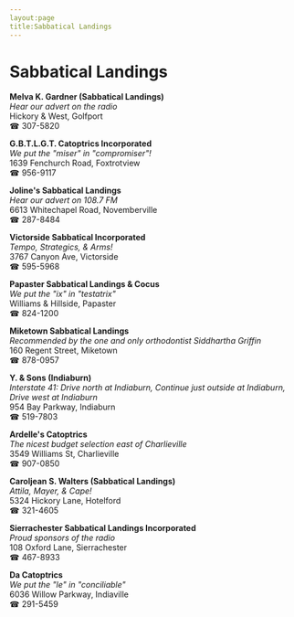 ```yaml
---
layout:page
title:Sabbatical Landings
---
```

# Sabbatical Landings

**Melva K. Gardner (Sabbatical Landings)**  
_Hear our advert on the radio_  
Hickory & West, Golfport  
☎ 307-5820



**G.B.T.L.G.T. Catoptrics Incorporated**  
_We put the "miser" in "compromiser"!_  
1639 Fenchurch Road, Foxtrotview  
☎ 956-9117



**Joline's Sabbatical Landings**  
_Hear our advert on 108.7 FM_  
6613 Whitechapel Road, Novemberville  
☎ 287-8484



**Victorside Sabbatical Incorporated**  
_Tempo, Strategics, & Arms!_  
3767 Canyon Ave, Victorside  
☎ 595-5968



**Papaster Sabbatical Landings & Cocus**  
_We put the "ix" in "testatrix"_  
Williams & Hillside, Papaster  
☎ 824-1200



**Miketown Sabbatical Landings**  
_Recommended by the one and only orthodontist Siddhartha Griffin_  
160 Regent Street, Miketown  
☎ 878-0957



**Y. & Sons (Indiaburn)**  
_Interstate 41: Drive north at Indiaburn, Continue just outside at Indiaburn, Drive west at Indiaburn_  
954 Bay Parkway, Indiaburn  
☎ 519-7803



**Ardelle's Catoptrics**  
_The nicest budget selection east of Charlieville_  
3549 Williams St, Charlieville  
☎ 907-0850



**Caroljean S. Walters (Sabbatical Landings)**  
_Attila, Mayer, & Cape!_  
5324 Hickory Lane, Hotelford  
☎ 321-4605



**Sierrachester Sabbatical Landings Incorporated**  
_Proud sponsors of the radio_  
108 Oxford Lane, Sierrachester  
☎ 467-8933



**Da Catoptrics**  
_We put the "le" in "conciliable"_  
6036 Willow Parkway, Indiaville  
☎ 291-5459



